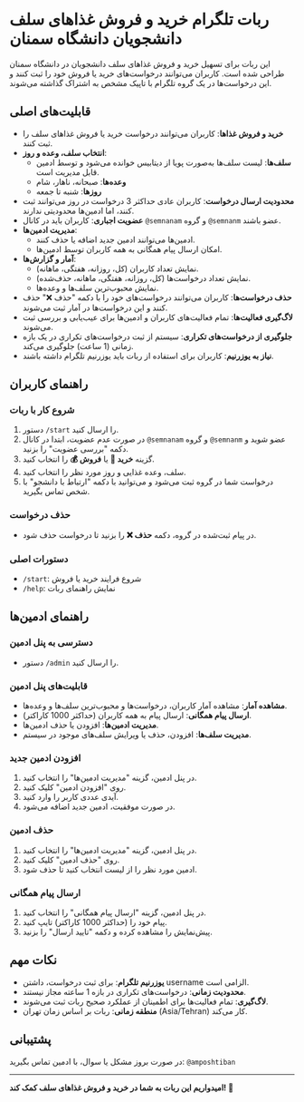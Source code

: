 # ربات تلگرام خرید و فروش غذاهای سلف دانشجویان دانشگاه سمنان

این ربات برای تسهیل خرید و فروش غذاهای سلف دانشجویان در دانشگاه سمنان طراحی شده است. کاربران می‌توانند درخواست‌های خرید یا فروش خود را ثبت کنند و این درخواست‌ها در یک گروه تلگرام با تاپیک مشخص به اشتراک گذاشته می‌شوند.

## قابلیت‌های اصلی

- **خرید و فروش غذاها**: کاربران می‌توانند درخواست خرید یا فروش غذاهای سلف را ثبت کنند.
- **انتخاب سلف، وعده و روز**:
    - **سلف‌ها**: لیست سلف‌ها به‌صورت پویا از دیتابیس خوانده می‌شود و توسط ادمین قابل مدیریت است.
    - **وعده‌ها**: صبحانه، ناهار، شام
    - **روزها**: شنبه تا جمعه
- **محدودیت ارسال درخواست**: کاربران عادی حداکثر 3 درخواست در روز می‌توانند ثبت کنند، اما ادمین‌ها محدودیتی ندارند.
- **عضویت اجباری**: کاربران باید در کانال `@semnanam` و گروه `@semnanm` عضو باشند.
- **مدیریت ادمین‌ها**:
    - ادمین‌ها می‌توانند ادمین جدید اضافه یا حذف کنند.
    - امکان ارسال پیام همگانی به همه کاربران توسط ادمین‌ها.
- **آمار و گزارش‌ها**:
    - نمایش تعداد کاربران (کل، روزانه، هفتگی، ماهانه).
    - نمایش تعداد درخواست‌ها (کل، روزانه، هفتگی، ماهانه، حذف‌شده).
    - نمایش محبوب‌ترین سلف‌ها و وعده‌ها.
- **حذف درخواست‌ها**: کاربران می‌توانند درخواست‌های خود را با دکمه "حذف ❌" حذف کنند و این درخواست‌ها در آمار ثبت می‌شوند.
- **لاگ‌گیری فعالیت‌ها**: تمام فعالیت‌های کاربران و ادمین‌ها برای عیب‌یابی و بررسی ثبت می‌شوند.
- **جلوگیری از درخواست‌های تکراری**: سیستم از ثبت درخواست‌های تکراری در یک بازه زمانی (1 ساعت) جلوگیری می‌کند.
- **نیاز به یوزرنیم**: کاربران برای استفاده از ربات باید یوزرنیم تلگرام داشته باشند.

## راهنمای کاربران

### شروع کار با ربات
1. دستور `/start` را ارسال کنید.
2. در صورت عدم عضویت، ابتدا در کانال `@semnanam` و گروه `@semnanm` عضو شوید و دکمه "بررسی عضویت" را بزنید.
3. گزینه **خرید 🛒** یا **فروش 💰** را انتخاب کنید.
4. سلف، وعده غذایی و روز مورد نظر را انتخاب کنید.
5. درخواست شما در گروه ثبت می‌شود و می‌توانید با دکمه "ارتباط با دانشجو" با شخص تماس بگیرید.

### حذف درخواست
- در پیام ثبت‌شده در گروه، دکمه **حذف ❌** را بزنید تا درخواست حذف شود.

### دستورات اصلی
- `/start`: شروع فرایند خرید یا فروش
- `/help`: نمایش راهنمای ربات

## راهنمای ادمین‌ها

### دسترسی به پنل ادمین
- دستور `/admin` را ارسال کنید.

### قابلیت‌های پنل ادمین
- **مشاهده آمار**: مشاهده آمار کاربران، درخواست‌ها و محبوب‌ترین سلف‌ها و وعده‌ها.
- **ارسال پیام همگانی**: ارسال پیام به همه کاربران (حداکثر 1000 کاراکتر).
- **مدیریت ادمین‌ها**: افزودن یا حذف ادمین‌ها.
- **مدیریت سلف‌ها**: افزودن، حذف یا ویرایش سلف‌های موجود در سیستم.

### افزودن ادمین جدید
1. در پنل ادمین، گزینه "مدیریت ادمین‌ها" را انتخاب کنید.
2. روی "افزودن ادمین" کلیک کنید.
3. آیدی عددی کاربر را وارد کنید.
4. در صورت موفقیت، ادمین جدید اضافه می‌شود.

### حذف ادمین
1. در پنل ادمین، گزینه "مدیریت ادمین‌ها" را انتخاب کنید.
2. روی "حذف ادمین" کلیک کنید.
3. ادمین مورد نظر را از لیست انتخاب کنید تا حذف شود.

### ارسال پیام همگانی
1. در پنل ادمین، گزینه "ارسال پیام همگانی" را انتخاب کنید.
2. پیام خود را (حداکثر 1000 کاراکتر) تایپ کنید.
3. پیش‌نمایش را مشاهده کرده و دکمه "تایید ارسال" را بزنید.

## نکات مهم
- **یوزرنیم تلگرام**: برای ثبت درخواست، داشتن username الزامی است.
- **محدودیت زمانی**: درخواست‌های تکراری در بازه 1 ساعته مجاز نیستند.
- **لاگ‌گیری**: تمام فعالیت‌ها برای اطمینان از عملکرد صحیح ربات ثبت می‌شوند.
- **منطقه زمانی**: ربات بر اساس زمان تهران (Asia/Tehran) کار می‌کند.

## پشتیبانی
در صورت بروز مشکل یا سوال، با ادمین تماس بگیرید: `@amposhtiban`

---

**امیدواریم این ربات به شما در خرید و فروش غذاهای سلف کمک کند! 🧡**
